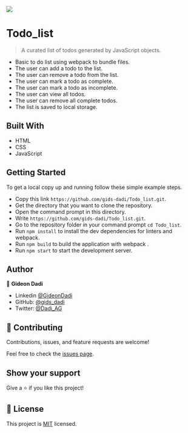 ![](https://img.shields.io/badge/Microverse-blueviolet)

# Todo_list

> A curated list of todos generated by JavaScript objects.

- Basic to do list using webpack to bundle files.
- The user can add a todo to the list.
- The user can remove a todo from the list.
- The user can mark a todo as complete.
- The user can mark a todo as incomplete.
- The user can view all todos.
- The user can remove all complete todos.
- The list is saved to local storage.

## Built With

- HTML
- CSS
- JavaScript


## Getting Started

To get a local copy up and running follow these simple example steps.

- Copy this link `https://github.com/gids-dadi/Todo_list.git`.
- Get the directory that you want to clone the repository.
- Open the command prompt in this directory.
- Write `https://github.com/gids-dadi/Todo_list.git`.
- Go to the repository folder in your command prompt `cd Todo_list`.
- Run `npm install` to install the dev dependencies for linters and webpack.
- Run `npm build` to build the application with webpack .
- Run `npm start` to start the development server.

## Author

👤 **Gideon Dadi**

- Linkedin [@GideonDadi](https://www.linkedin.com/feed/)
- GitHub: [@gids_dadi](https://github.com/gids-dadi)
- Twitter: [@Dadi_AG](https://twitter.com/Dadi_AG)

## 🤝 Contributing

Contributions, issues, and feature requests are welcome!

Feel free to check the [issues page](../../issues/).

## Show your support

Give a ⭐️ if you like this project!

## 📝 License

This project is [MIT](./MIT.md) licensed.

